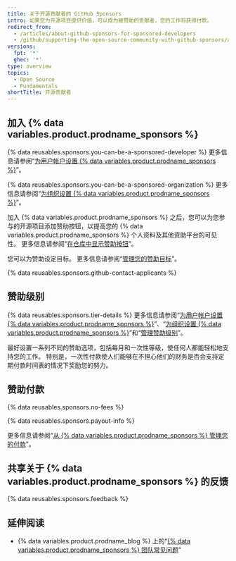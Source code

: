 ```yaml
---
title: 关于开源贡献者的 GitHub Sponsors
intro: 如果您为开源项目提供价值，可以成为被赞助的贡献者，您的工作将获得付款。
redirect_from:
  - /articles/about-github-sponsors-for-sponsored-developers
  - /github/supporting-the-open-source-community-with-github-sponsors/about-github-sponsors-for-sponsored-developers
versions:
  fpt: '*'
  ghec: '*'
type: overview
topics:
  - Open Source
  - Fundamentals
shortTitle: 开源贡献者
---
```


## 加入 {% data variables.product.prodname_sponsors %}

{% data reusables.sponsors.you-can-be-a-sponsored-developer %} 更多信息请参阅“[为用户帐户设置 {% data variables.product.prodname_sponsors %}](/sponsors/receiving-sponsorships-through-github-sponsors/setting-up-github-sponsors-for-your-user-account)”。

{% data reusables.sponsors.you-can-be-a-sponsored-organization %} 更多信息请参阅“[为组织设置 {% data variables.product.prodname_sponsors %}](/sponsors/receiving-sponsorships-through-github-sponsors/setting-up-github-sponsors-for-your-organization)”。

加入 {% data variables.product.prodname_sponsors %} 之后，您可以为您参与的开源项目添加赞助按钮，以提高您的 {% data variables.product.prodname_sponsors %} 个人资料及其他资助平台的可见性。 更多信息请参阅“[在仓库中显示赞助按钮](/articles/displaying-a-sponsor-button-in-your-repository)”。

您可以为赞助设定目标。 更多信息请参阅“[管理您的赞助目标](/sponsors/receiving-sponsorships-through-github-sponsors/managing-your-sponsorship-goal)”。

{% data reusables.sponsors.github-contact-applicants %}

## 赞助级别

{% data reusables.sponsors.tier-details %} 更多信息请参阅“[为用户帐户设置 {% data variables.product.prodname_sponsors %}](/sponsors/receiving-sponsorships-through-github-sponsors/setting-up-github-sponsors-for-your-user-account)”、“[为组织设置 {% data variables.product.prodname_sponsors %}](/sponsors/receiving-sponsorships-through-github-sponsors/setting-up-github-sponsors-for-your-organization)”和“[管理赞助级别](/sponsors/receiving-sponsorships-through-github-sponsors/managing-your-sponsorship-tiers)”。

最好设置一系列不同的赞助选项，包括每月和一次性等级，使任何人都能轻松地支持您的工作。 特别是，一次性付款使人们能够在不担心他们的财务是否会支持定期付款时间表的情况下奖励您的努力。

## 赞助付款

{% data reusables.sponsors.no-fees %}

{% data reusables.sponsors.payout-info %}

更多信息请参阅“[从 {% data variables.product.prodname_sponsors %} 管理您的付款](/sponsors/receiving-sponsorships-through-github-sponsors/managing-your-payouts-from-github-sponsors)”。

## 共享关于 {% data variables.product.prodname_sponsors %} 的反馈

{% data reusables.sponsors.feedback %}

## 延伸阅读
- {% data variables.product.prodname_blog %} 上的“[{% data variables.product.prodname_sponsors %} 团队常见问题](https://github.blog/2019-06-12-faq-with-the-github-sponsors-team/)”
